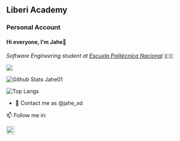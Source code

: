 ## Liberi Academy

### Personal Account

#### Hi everyone, I'm Jahe👋

*Software Engineering student at [Escuela Politécnica Nacional](https://www.epn.edu.ec)* 🇪🇨


![](https://visitor-badge.glitch.me/badge?page_id=Jahe01.Jahe01)
<br />

![Github Stats Jahe01](https://github-readme-stats.vercel.app/api?username=Jahe01&count_private=true,issues&show_icons=true&show_owner=true&theme=tokyonight)


![Top Langs](https://github-readme-stats.vercel.app/api/top-langs?username=Jahe01&layout=compact&theme=tokyonight&langs_count=10)



- 💬 Contact me as @jahe_xd

📫 Follow me in: 

<span>
 <a href="https://www.instagram.com/jahe_xd/">
    <img align="left" alt="Jois01| Instagram" width="22px" src="https://cdn.jsdelivr.net/npm/simple-icons@v3/icons/instagram.svg" />
  
</span> 

